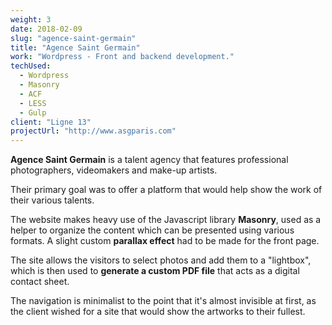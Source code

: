 ```yaml
---
weight: 3
date: 2018-02-09
slug: "agence-saint-germain"
title: "Agence Saint Germain"
work: "Wordpress - Front and backend development."
techUsed:
  - Wordpress
  - Masonry
  - ACF
  - LESS
  - Gulp
client: "Ligne 13"
projectUrl: "http://www.asgparis.com"
---
```

**Agence Saint Germain** is a talent agency that features professional photographers, videomakers and make-up artists.

Their primary goal was to offer a platform that would help show the work of their various talents.

<!--more-->

The website makes heavy use of the Javascript library **Masonry**, used as a helper to organize the content which can be presented using various formats. A slight custom **parallax effect** had to be made for the front page.

The site allows the visitors to select photos and add them to a "lightbox", which is then used to **generate a custom PDF file** that acts as a digital contact sheet.

The navigation is minimalist to the point that it's almost invisible at first, as the client wished for a site that would show the artworks to their fullest.
